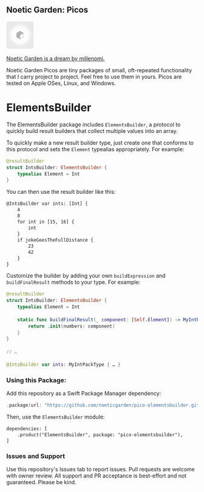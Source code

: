 ## Noetic Garden: Picos

<img src="Docs/Picos.png" width="72" height="72" alt="" />

[Noetic Garden is a dream by millenomi.](https://noetic.garden)

Noetic Garden Picos are tiny packages of small, oft-repeated functionality that I carry project to project. Feel free to use them in yours. Picos are tested on Apple OSes, Linux, and Windows.

# ElementsBuilder

The ElementsBuilder package includes `ElementsBuilder`, a protocol to quickly build result builders that collect multiple values into an array.

To quickly make a new result builder type, just create one that conforms to this protocol and sets the `Element` typealias appropriately. For example:

```swift
@resultBuilder
struct IntsBuilder: ElementsBuilder {
    typealias Element = Int
}
```

You can then use the result builder like this:

```
@IntsBuilder var ints: [Int] {
    4
    8
    for int in [15, 16] {
        int
    }
    if jokeGoesTheFullDistance {
        23
        42
    }
}
```

Customize the builder by adding your own `buildExpression` and `buildFinalResult` methods to your type. For example:

```swift
@resultBuilder
struct IntsBuilder: ElementsBuilder {
    typealias Element = Int
    
    static func buildFinalResult(_ component: [Self.Element]) -> MyIntPackType {
        return .init(numbers: component)
    }
}

// …

@IntsBuilder var ints: MyIntPackType { … }
```

### Using this Package:

Add this repository as a Swift Package Manager dependency:

```swift
.package(url: "https://github.com/noeticgarden/pico-elementsbuilder.git", from: "1.0")
```

Then, use the `ElementsBuilder` module:

```
dependencies: [
    .product("ElementsBuilder", package: "pico-elementsbuilder"),
]
```

### Issues and Support

Use this repository's Issues tab to report issues. Pull requests are welcome with owner review. All support and PR acceptance is best-effort and not guaranteed. Please be kind.
